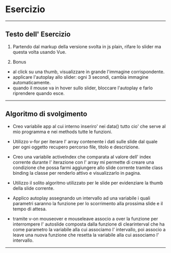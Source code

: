# Esercizio

---

## Testo dell' Esercizio

1. Partendo dal markup della versione svolta in js plain, rifare lo slider ma questa volta usando Vue.

2. Bonus
- al click su una thumb, visualizzare in grande l'immagine corrispondente.
- applicare l'autoplay allo slider: ogni 3 secondi, cambia immagine automaticamente.
- quando il mouse va in hover sullo slider, bloccare l'autoplay e farlo riprendere quando esce.

---

## Algoritmo di svolgimento

- Creo variabile app al cui interno inseriro' nei data() tutto cio' che serve al mio programma e nei methods tutte le funzioni.

- Utilizzo v-for per iterare l' array contenente i dati sulle slide dal quale per ogni oggetto recupero percorso file, titolo e descrizione.

- Creo una variabile activeIndex che comparata al valore dell' index corrente durante l' iterazione con l' array mi permette di creare una condizione che possa farmi aggiungere allo slide corrente tramite class binding la classe per renderlo attivo e visualizzarlo in pagina.

- Utilizzo il solito algoritmo utilizzato per le slide per evidenziare la thumb della slide corrente.

- Applico autoplay assegnando un intervallo ad una variabile i quali parametri saranno la funzione per lo scorrimento alla prossima slide e il tempo di attesa.

- tramite v-on mouseover e mouseleave associo a over la funzione per interrompere l' autoslide composta dalla funzione di clearinterval che ha come parametro la variabile alla cui associamo l' intervallo, poi associo a leave una nuova funzione che resetta la variabile alla cui associamo l' intervallo.

---